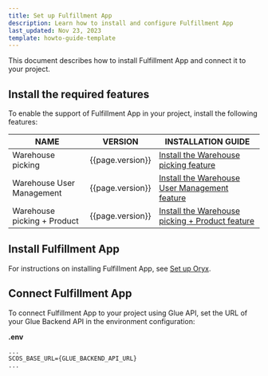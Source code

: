 ```yaml
---
title: Set up Fulfillment App
description: Learn how to install and configure Fulfillment App
last_updated: Nov 23, 2023
template: howto-guide-template
---
```


This document describes how to install Fulfillment App and connect it to your project.

## Install the required features

To enable the support of Fulfillment App in your project, install the following features:

| NAME  | VERSION          | INSTALLATION GUIDE |
|----------|------------------|--------------------|
| Warehouse picking               | {{page.version}} | [Install the Warehouse picking feature](/docs/pbc/all/warehouse-management-system/202311.0/unified-commerce/install-and-upgrade/install-the-warehouse-picking-feature.html)                     |
| Warehouse User Management               | {{page.version}} | [Install the Warehouse User Management feature](/docs/pbc/all/warehouse-management-system/202311.0/unified-commerce/install-and-upgrade/install-the-warehouse-user-management-feature.html)                     |
| Warehouse picking + Product               | {{page.version}} | [Install the Warehouse picking + Product feature](/docs/pbc/all/warehouse-management-system/202311.0/unified-commerce/install-and-upgrade/install-the-warehouse-picking-product-feature.html)                     |

## Install Fulfillment App

For instructions on installing Fulfillment App, see [Set up Oryx](/docs/scos/dev/front-end-development/{{page.version}}/oryx/getting-started/set-up-oryx.html).

## Connect Fulfillment App

To connect Fulfillment App to your project using Glue API, set the URL of your Glue Backend API in the environment configuration:

**.env**
```text
...
SCOS_BASE_URL={GLUE_BACKEND_API_URL}
...
```
